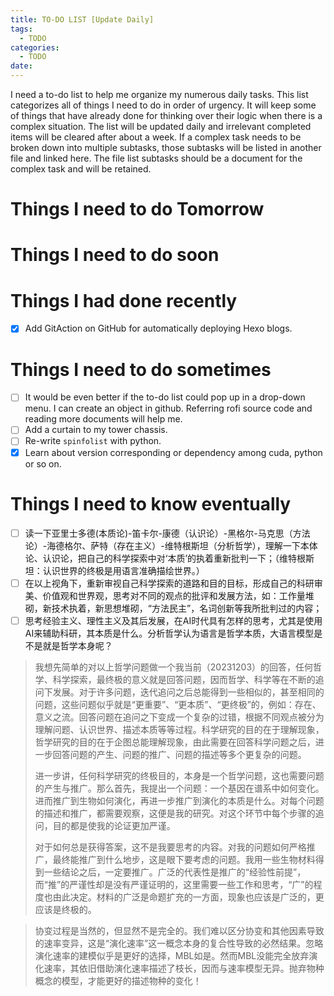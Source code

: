 ```yaml
---
title: TO-DO LIST [Update Daily]
tags:
  - TODO
categories:
  - TODO
date: 
---
```

I need a to-do list to help me organize my numerous daily tasks. This list categorizes all of things  I need to do in order of urgency. It will keep some of things that have already done for thinking over their logic when there is a complex situation. The list will be updated daily and irrelevant completed items will be cleared after about a week. If a complex task needs to be broken down into multiple subtasks, those subtasks will be listed in another file and linked here. The file list subtasks should be a document for the complex task and will be retained.

# Things I need to do **Tomorrow**


# Things I need to do soon 




# Things I had done recently 
- [x] Add GitAction on GitHub for automatically deploying Hexo blogs.
# Things I need to do sometimes
- [ ] It would be even better if the to-do list could pop up in a drop-down menu. I can create an object in github. Referring rofi source code and reading more documents will help me.
- [ ] Add a curtain to my tower chassis.
- [ ] Re-write `spinfolist` with python.
- [x] Learn about version corresponding or dependency among cuda, python or so on.

# Things I need to know eventually
- [ ] 读一下亚里士多德(本质论)-笛卡尔-康德（认识论）-黑格尔-马克思（方法论）-海德格尔、萨特（存在主义）-维特根斯坦（分析哲学），理解一下本体论、认识论，把自己的科学探索中对‘本质’的执着重新批判一下；（维特根斯坦：认识世界的终极是用语言准确描绘世界。）
- [ ] 在以上视角下，重新审视自己科学探索的道路和目的目标，形成自己的科研审美、价值观和世界观，思考对不同的观点的批评和发展方法，如：工作量堆砌，新技术执着，新思想堆砌，“方法民主”，名词创新等我所批判过的内容；
- [ ] 思考经验主义、理性主义及其后发展，在AI时代具有怎样的思考，尤其是使用AI来辅助科研，其本质是什么。分析哲学认为语言是哲学本质，大语言模型是不是就是哲学本身呢？
> 我想先简单的对以上哲学问题做一个我当前（20231203）的回答，任何哲学、科学探索，最终极的意义就是回答问题，因而哲学、科学等在不断的追问下发展。对于许多问题，迭代追问之后总能得到一些相似的，甚至相同的问题，这些问题似乎就是“更重要”、“更本质”、“更终极”的，例如：存在、意义之流。回答问题在追问之下变成一个复杂的过错，根据不同观点被分为理解问题、认识世界、描述本质等等过程。科学研究的目的在于理解现象，哲学研究的目的在于企图总能理解现象，由此需要在回答科学问题之后，进一步回答问题的产生、问题的推广、问题的描述等多个更复杂的问题。
> 
> 进一步讲，任何科学研究的终极目的，本身是一个哲学问题，这也需要问题的产生与推广。那么首先，我提出一个问题：一个基因在谱系中如何变化。进而推广到生物如何演化，再进一步推广到演化的本质是什么。对每个问题的描述和推广，都需要观察，这便是我的研究。对这个环节中每个步骤的追问，目的都是使我的论证更加严谨。
> 
> 对于如何总是获得答案，这不是我要思考的内容。对我的问题如何严格推广，最终能推广到什么地步，这是眼下要考虑的问题。我用一些生物材料得到一些结论之后，一定要推广。广泛的代表性是推广的“经验性前提”，而“推”的严谨性却是没有严谨证明的，这里需要一些工作和思考，“广”的程度也由此决定。材料的广泛是命题扩充的一方面，现象也应该是广泛的，更应该是终极的。

> 协变过程是当然的，但显然不是完全的。我们难以区分协变和其他因素导致的速率变异，这是“演化速率”这一概念本身的复合性导致的必然结果。忽略演化速率的建模似乎是更好的选择，MBL如是。然而MBL没能完全放弃演化速率，其依旧借助演化速率描述了枝长，因而与速率模型无异。抛弃物种概念的模型，才能更好的描述物种的变化！

